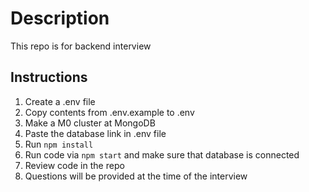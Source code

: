 # Description

This repo is for backend interview

## Instructions

1. Create a .env file
2. Copy contents from .env.example to .env
3. Make a M0 cluster at MongoDB
4. Paste the database link in .env file
5. Run `npm install`
6. Run code via `npm start` and make sure that database is connected
7. Review code in the repo
8. Questions will be provided at the time of the interview
